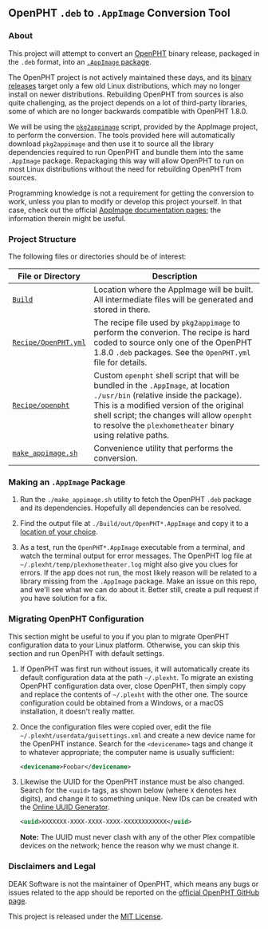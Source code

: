 
## OpenPHT `.deb` to `.AppImage` Conversion Tool


### About

This project will attempt to convert an [OpenPHT](https://github.com/RasPlex/OpenPHT) binary release, packaged in the `.deb` format, into an [`.AppImage` package](https://appimage.org/).

The OpenPHT project is not actively maintained these days, and its [binary releases](https://github.com/RasPlex/OpenPHT/releases/tag/v1.8.0.148-573b6d73) target only a few old Linux distributions, which may no longer install on newer distributions. Rebuilding OpenPHT from sources is also quite challenging, as the project depends on a lot of third-party libraries, some of which are no longer backwards compatible with OpenPHT 1.8.0.

We will be using the [`pkg2appimage`](https://docs.appimage.org/packaging-guide/converting-binary-packages/pkg2appimage.html) script, provided by the AppImage project, to perform the conversion. The tools provided here will automatically download `pkg2appimage` and then use it to source all the library dependencies required to run OpenPHT and bundle them into the same `.AppImage` package. Repackaging this way will allow OpenPHT to run on most Linux distributions without the need for rebuilding OpenPHT from sources.

Programming knowledge is not a requirement for getting the conversion to work, unless you plan to modify or develop this project yourself. In that case, check out the official [AppImage documentation pages](https://docs.appimage.org/); the information therein might be useful.


### Project Structure

The following files or directories should be of interest:

File or Directory | Description
--- | ---
[`Build`](./Build) | Location where the AppImage will be built. All intermediate files will be generated and stored in there.
[`Recipe/OpenPHT.yml`](./Recipe/OpenPHT.yml) | The recipe file used by `pkg2appimage` to perform the converion. The recipe is hard coded to source only one of the OpenPHT 1.8.0 `.deb` packages. See the `OpenPHT.yml` file for details.
[`Recipe/openpht`](./Recipe/openpht) | Custom `openpht` shell script that will be bundled in the `.AppImage`, at location `./usr/bin` (relative inside the package). This is a modified version of the original shell script; the changes will allow `openpht` to resolve the `plexhometheater` binary using relative paths.
[`make_appimage.sh`](./make_appimage.sh) | Convenience utility that performs the conversion.


### Making an `.AppImage` Package

1. Run the `./make_appimage.sh` utility to fetch the OpenPHT `.deb` package and its dependencies. Hopefully all dependencies can be resolved.

2. Find the output file at `./Build/out/OpenPHT*.AppImage` and copy it to a [location of your choice](https://docs.appimage.org/user-guide/faq.html#question-where-do-i-store-my-appimages).

3. As a test, run the `OpenPHT*.AppImage` executable from a terminal, and watch the terminal output for error messages. The OpenPHT log file at `~/.plexht/temp/plexhometheater.log` might also give you clues for errors. If the app does not run, the most likely reason will be related to a library missing from the `.AppImage` package. Make an issue on this repo, and we'll see what we can do about it. Better still, create a pull request if you have solution for a fix.

### Migrating OpenPHT Configuration

This section might be useful to you if you plan to migrate OpenPHT configuration data to your Linux platform. Otherwise, you can skip this section and run OpenPHT with default settings.

1. If OpenPHT was first run without issues, it will automatically create its default configuration data at the path `~/.plexht`. To migrate an existing OpenPHT configuration data over, close OpenPHT, then simply copy and replace the contents of `~/.plexht` with the other one. The source configuration could be obtained from a Windows, or a macOS installation, it doesn't really matter.

2. Once the configuration files were copied over, edit the file `~/.plexht/userdata/guisettings.xml` and create a new device name for the OpenPHT instance. Search for the `<devicename>` tags and change it to whatever appropriate; the computer name is usually sufficient:

	```xml
	<devicename>Foobar</devicename>
	```

3. Likewise the UUID for the OpenPHT instance must be also changed. Search for the `<uuid>` tags, as shown below (where `X` denotes hex digits), and change it to something unique. New IDs can be created with the [Online UUID Generator](https://www.uuidgenerator.net/version4).

	```xml
	<uuid>XXXXXXX-XXXX-XXXX-XXXX-XXXXXXXXXXXX</uuid>
	```
	**Note:** The UUID must never clash with any of the other Plex compatible devices on the network; hence the reason why we must change it.

### Disclaimers and Legal

DEAK Software is not the maintainer of OpenPHT, which means any bugs or issues related to the app should be reported on the [official OpenPHT GitHub page](https://github.com/RasPlex/OpenPHT/issues).

This project is released under the [MIT License](./license.md).
